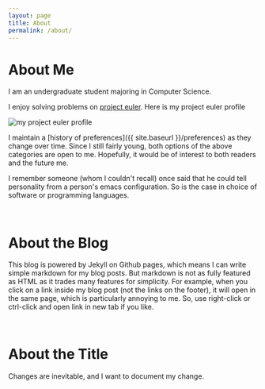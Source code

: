 ```yaml
---
layout: page
title: About
permalink: /about/
---
```


About Me
========

I am an undergraduate student majoring in Computer Science.

I enjoy solving problems on [project euler](https://projecteuler.net/).
Here is my project euler profile

![my project euler profile](https://projecteuler.net/profile/yangxinyu.png)

I maintain a [history of preferences]({{ site.baseurl }}/preferences)
as they change over time.
Since I still fairly young, both options of the above categories are
open to me. Hopefully, it would be of interest to both readers and
the future me.

I remember someone (whom I couldn't recall) once said that he
could tell personality from a person's emacs configuration.
So is the case in choice of software or programming languages.


</br>

About the Blog
==============

This blog is powered by Jekyll on Github pages, which means I can
write simple markdown for my blog posts. But markdown is not as
fully featured as HTML as it trades many features for simplicity.
For example, when you click on a link inside my blog post (not the
links on the footer), it will open in the same page, which is
particularly annoying to me. So, use right-click or ctrl-click and
open link in new tab if you like.


</br>

About the Title
==============

Changes are inevitable, and I want to document my change.
